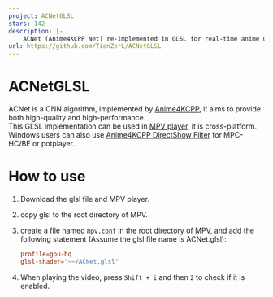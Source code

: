 ```yaml
---
project: ACNetGLSL
stars: 142
description: |-
    ACNet (Anime4KCPP Net) re-implemented in GLSL for real-time anime upscaling
url: https://github.com/TianZerL/ACNetGLSL
---
```


# ACNetGLSL
ACNet is a CNN algorithm, implemented by [Anime4KCPP](https://github.com/TianZerL/Anime4KCPP), it aims to provide both high-quality and high-performance.  
This GLSL implementation can be used in [MPV player](https://mpv.io), it is cross-platform. Windows users can also use [Anime4KCPP DirectShow Filter](https://github.com/TianZerL/Anime4KCPP/releases) for MPC-HC/BE or potplayer.
# How to use
1. Download the glsl file and MPV player.
2. copy glsl to the root directory of MPV. 
3. create a file named `mpv.conf` in the root directory of MPV, and add the following statement (Assume the glsl file name is ACNet.glsl): 

    ```conf
    profile=gpu-hq
    glsl-shader="~~/ACNet.glsl"
    ```
4. When playing the video, press `Shift + i` and then `2` to check if it is enabled.

